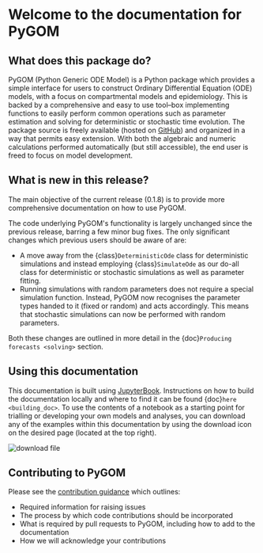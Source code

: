 # Welcome to the documentation for PyGOM

## What does this package do?

PyGOM (Python Generic ODE Model) is a Python package which provides a simple interface for users to construct Ordinary Differential Equation (ODE) models, with a focus on compartmental models and epidemiology.
This is backed by a comprehensive and easy to use tool–box implementing functions to easily perform common operations such as parameter estimation and solving for deterministic or stochastic time evolution.
The package source is freely available (hosted on [GitHub](https://github.com/ukhsa-collaboration/pygom)) and organized in a way that permits easy extension. With both the algebraic and numeric calculations performed automatically (but still accessible), the end user is freed to focus on model development.

## What is new in this release?

The main objective of the current release (0.1.8) is to provide more comprehensive documentation on how to use PyGOM.

The code underlying PyGOM's functionality is largely unchanged since the previous release, barring a few minor bug fixes.
The only significant changes which previous users should be aware of are:
- A move away from the {class}`DeterministicOde` class for deterministic simulations and instead employing {class}`SimulateOde` as our do-all class for deterministic or stochastic simulations as well as parameter fitting.
- Running simulations with random parameters does not require a special simulation function. Instead, PyGOM now recognises the parameter types handed to it (fixed or random) and acts accordingly. This means that stochastic simulations can now be performed with random parameters.

Both these changes are outlined in more detail in the {doc}`Producing forecasts <solving>` section.

## Using this documentation
This documentation is built using [JupyterBook](https://jupyterbook.org/en/stable/intro.html).
Instructions on how to build the documentation locally and where to find it can be found {doc}`here <building_doc>`.
To use the contents of a notebook as a starting point for trialling or developing your own models and analyses, you can download any of the examples within this documentation by using the download icon on the desired page (located at the top right).

![download file](../images/download.png)

## Contributing to PyGOM

Please see the [contribution guidance](https://github.com/ukhsa-collaboration/pygom/blob/master/CONTRIBUTING.md) which outlines:
- Required information for raising issues
- The process by which code contributions should be incorporated
- What is required by pull requests to PyGOM, including how to add to the documentation
- How we will acknowledge your contributions
